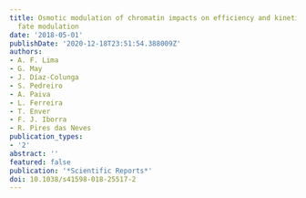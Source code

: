 ```yaml
---
title: Osmotic modulation of chromatin impacts on efficiency and kinetics of cell
  fate modulation
date: '2018-05-01'
publishDate: '2020-12-18T23:51:54.388009Z'
authors:
- A. F. Lima
- G. May
- J. Díaz-Colunga
- S. Pedreiro
- A. Paiva
- L. Ferreira
- T. Enver
- F. J. Iborra
- R. Pires das Neves
publication_types:
- '2'
abstract: ''
featured: false
publication: '*Scientific Reports*'
doi: 10.1038/s41598-018-25517-2
---
```


